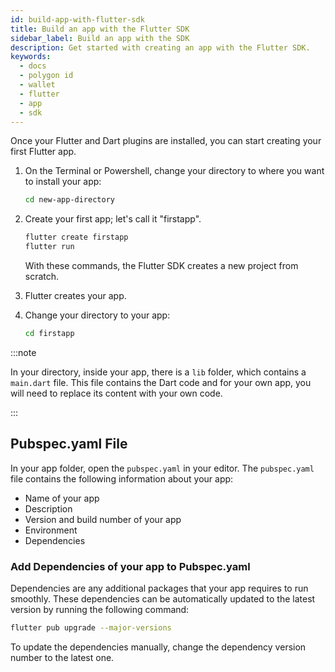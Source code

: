 ```yaml
---
id: build-app-with-flutter-sdk
title: Build an app with the Flutter SDK
sidebar_label: Build an app with the SDK
description: Get started with creating an app with the Flutter SDK.
keywords:
  - docs
  - polygon id
  - wallet
  - flutter
  - app
  - sdk
---
```


Once your Flutter and Dart plugins are installed, you can start creating your first Flutter app.
 
1. On the Terminal or Powershell, change your directory to where you want to install your app:

   ```bash
   cd new-app-directory
   ```

2. Create your first app; let's call it "firstapp".

   ```bash
   flutter create firstapp
   flutter run
   ```

   With these commands, the Flutter SDK creates a new project from scratch.
 
3. Flutter creates your app.
 
4. Change your directory to your app:
 
   ```bash
   cd firstapp
   ```
 
:::note

In your directory, inside your app, there is a `lib` folder, which contains a `main.dart` file. This file contains the Dart code and for your own app, you will need to replace its content with your own code.

:::

## Pubspec.yaml File
 
In your app folder, open the `pubspec.yaml` in your editor. The `pubspec.yaml` file contains the following information about your app:
 
- Name of your app
- Description
- Version and build number of your app
- Environment
- Dependencies
 
### Add Dependencies of your app to Pubspec.yaml
 
Dependencies are any additional packages that your app requires to run smoothly. These dependencies can be automatically updated to the latest version by running the following command:
 
```bash
flutter pub upgrade --major-versions
```

To update the dependencies manually, change the dependency version number to the latest one.
